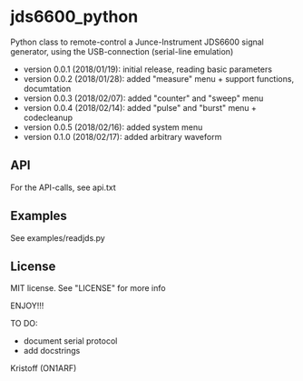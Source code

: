 # jds6600_python

Python class to remote-control a Junce-Instrument JDS6600 signal generator, using the USB-connection (serial-line emulation)

- version 0.0.1 (2018/01/19): initial release, reading basic parameters
- version 0.0.2 (2018/01/28): added "measure" menu + support functions, documtation
- version 0.0.3 (2018/02/07): added "counter" and "sweep" menu
- version 0.0.4 (2018/02/14): added "pulse" and "burst" menu + codecleanup
- version 0.0.5 (2018/02/16): added system menu
- version 0.1.0 (2018/02/17): added arbitrary waveform 


## API
For the API-calls, see api.txt


## Examples
See examples/readjds.py


## License
MIT license. See "LICENSE" for more info


ENJOY!!!


TO DO:
- document serial protocol
- add docstrings


Kristoff (ON1ARF)
